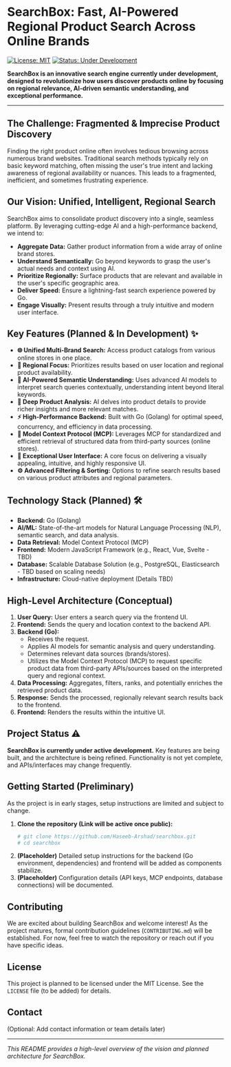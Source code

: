 # SearchBox: Fast, AI-Powered Regional Product Search Across Online Brands

[![License: MIT](https://img.shields.io/badge/License-MIT-yellow.svg)](https://opensource.org/licenses/MIT) <!-- Replace MIT with your chosen license if different -->
[![Status: Under Development](https://img.shields.io/badge/Status-Under%20Development-orange.svg)](.)

**SearchBox is an innovative search engine currently under development, designed to revolutionize how users discover products online by focusing on regional relevance, AI-driven semantic understanding, and exceptional performance.**

---

## The Challenge: Fragmented & Imprecise Product Discovery

Finding the right product online often involves tedious browsing across numerous brand websites. Traditional search methods typically rely on basic keyword matching, often missing the user's true intent and lacking awareness of regional availability or nuances. This leads to a fragmented, inefficient, and sometimes frustrating experience.

## Our Vision: Unified, Intelligent, Regional Search

SearchBox aims to consolidate product discovery into a single, seamless platform. By leveraging cutting-edge AI and a high-performance backend, we intend to:

*   **Aggregate Data:** Gather product information from a wide array of online brand stores.
*   **Understand Semantically:** Go beyond keywords to grasp the user's actual needs and context using AI.
*   **Prioritize Regionally:** Surface products that are relevant and available in the user's specific geographic area.
*   **Deliver Speed:** Ensure a lightning-fast search experience powered by Go.
*   **Engage Visually:** Present results through a truly intuitive and modern user interface.

## Key Features (Planned & In Development) ✨

*   **🌐 Unified Multi-Brand Search:** Access product catalogs from various online stores in one place.
*   **📍 Regional Focus:** Prioritizes results based on user location and regional product availability.
*   **🧠 AI-Powered Semantic Understanding:** Uses advanced AI models to interpret search queries contextually, understanding intent beyond literal keywords.
*   **🔎 Deep Product Analysis:** AI delves into product details to provide richer insights and more relevant matches.
*   **⚡ High-Performance Backend:** Built with Go (Golang) for optimal speed, concurrency, and efficiency in data processing.
*   **🔄 Model Context Protocol (MCP):** Leverages MCP for standardized and efficient retrieval of structured data from third-party sources (online stores).
*   **🎨 Exceptional User Interface:** A core focus on delivering a visually appealing, intuitive, and highly responsive UI.
*   **⚙️ Advanced Filtering & Sorting:** Options to refine search results based on various product attributes and regional parameters.

## Technology Stack (Planned) 🛠️

*   **Backend:** Go (Golang)
*   **AI/ML:** State-of-the-art models for Natural Language Processing (NLP), semantic search, and data analysis.
*   **Data Retrieval:** Model Context Protocol (MCP)
*   **Frontend:** Modern JavaScript Framework (e.g., React, Vue, Svelte - TBD)
*   **Database:** Scalable Database Solution (e.g., PostgreSQL, Elasticsearch - TBD based on scaling needs)
*   **Infrastructure:** Cloud-native deployment (Details TBD)

## High-Level Architecture (Conceptual)

1.  **User Query:** User enters a search query via the frontend UI.
2.  **Frontend:** Sends the query and location context to the backend API.
3.  **Backend (Go):**
    *   Receives the request.
    *   Applies AI models for semantic analysis and query understanding.
    *   Determines relevant data sources (brands/stores).
    *   Utilizes the Model Context Protocol (MCP) to request specific product data from third-party APIs/sources based on the interpreted query and regional context.
4.  **Data Processing:** Aggregates, filters, ranks, and potentially enriches the retrieved product data.
5.  **Response:** Sends the processed, regionally relevant search results back to the frontend.
6.  **Frontend:** Renders the results within the intuitive UI.

## Project Status ⚠️

**SearchBox is currently under active development.** Key features are being built, and the architecture is being refined. Functionality is not yet complete, and APIs/interfaces may change frequently.

## Getting Started (Preliminary)

As the project is in early stages, setup instructions are limited and subject to change.

1.  **Clone the repository (Link will be active once public):**
    ```bash
    # git clone https://github.com/Haseeb-Arshad/searchbox.git
    # cd searchbox
    ```
2.  **(Placeholder)** Detailed setup instructions for the backend (Go environment, dependencies) and frontend will be added as components stabilize.
3.  **(Placeholder)** Configuration details (API keys, MCP endpoints, database connections) will be documented.

## Contributing

We are excited about building SearchBox and welcome interest! As the project matures, formal contribution guidelines (`CONTRIBUTING.md`) will be established. For now, feel free to watch the repository or reach out if you have specific ideas.

## License

This project is planned to be licensed under the MIT License. See the `LICENSE` file (to be added) for details.

## Contact

(Optional: Add contact information or team details later)

---

*This README provides a high-level overview of the vision and planned architecture for SearchBox.*
